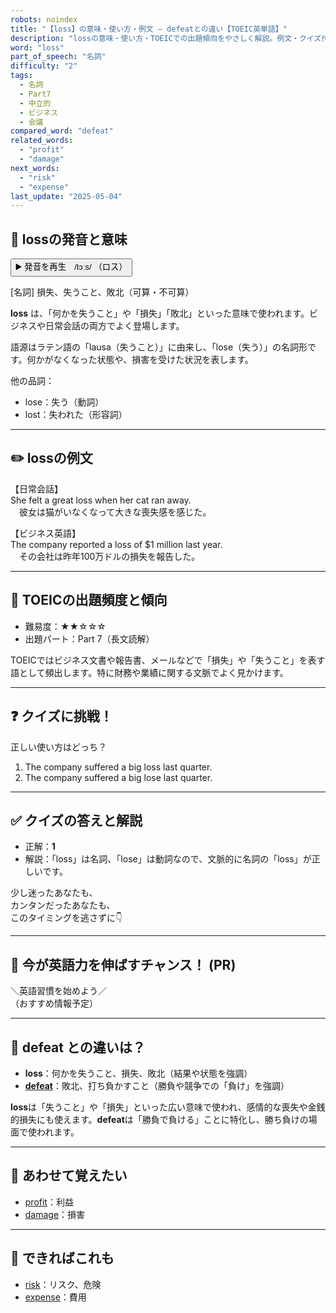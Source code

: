 ```yaml
---
robots: noindex
title: "【loss】の意味・使い方・例文 ― defeatとの違い【TOEIC英単語】"
description: "lossの意味・使い方・TOEICでの出題傾向をやさしく解説。例文・クイズ付きでdefeatとの違いもわかりやすく学べます。"
word: "loss"
part_of_speech: "名詞"
difficulty: "2"
tags:
  - 名詞
  - Part7
  - 中立的
  - ビジネス
  - 会議
compared_word: "defeat"
related_words:
  - "profit"
  - "damage"
next_words:
  - "risk"
  - "expense"
last_update: "2025-05-04"
---
```


## 🔰 lossの発音と意味

<button class="play-audio" onclick="playTTS('loss')">
  <span class="play-audio-main">
    ▶️ 発音を再生　/lɔːs/
  </span>
  <span class="play-audio-sub">
    （ロス）
  </span>
</button>

[名詞] 損失、失うこと、敗北（可算・不可算）

**loss** は、「何かを失うこと」や「損失」「敗北」といった意味で使われます。ビジネスや日常会話の両方でよく登場します。

語源はラテン語の「lausa（失うこと）」に由来し、「lose（失う）」の名詞形です。何かがなくなった状態や、損害を受けた状況を表します。

他の品詞：  
- lose：失う（動詞）
- lost：失われた（形容詞）

---

## ✏️ lossの例文

【日常会話】  
She felt a great loss when her cat ran away.  
　彼女は猫がいなくなって大きな喪失感を感じた。

【ビジネス英語】  
The company reported a loss of $1 million last year.  
　その会社は昨年100万ドルの損失を報告した。

---

## 🎯 TOEICの出題頻度と傾向

- 難易度：★★☆☆☆
- 出題パート：Part 7（長文読解）

TOEICではビジネス文書や報告書、メールなどで「損失」や「失うこと」を表す語として頻出します。特に財務や業績に関する文脈でよく見かけます。

---

## ❓ クイズに挑戦！

正しい使い方はどっち？

1. The company suffered a big loss last quarter.  
2. The company suffered a big lose last quarter.

---

## ✅ クイズの答えと解説

- 正解：**1**
- 解説：「loss」は名詞、「lose」は動詞なので、文脈的に名詞の「loss」が正しいです。

少し迷ったあなたも、  
カンタンだったあなたも、  
このタイミングを逃さずに👇️

---

## 🚀 今が英語力を伸ばすチャンス！ (PR)

<div class="info-center">
＼英語習慣を始めよう／<br>  
（おすすめ情報予定）
</div>

---

## 🤔  defeat との違いは？

- **loss**：何かを失うこと、損失、敗北（結果や状態を強調）
- **[defeat](/word/defeat/)**：敗北、打ち負かすこと（勝負や競争での「負け」を強調）

**loss**は「失うこと」や「損失」といった広い意味で使われ、感情的な喪失や金銭的損失にも使えます。**defeat**は「勝負で負ける」ことに特化し、勝ち負けの場面で使われます。

---

## 🧩 あわせて覚えたい

- [profit](/word/profit/)：利益
- [damage](/word/damage/)：損害

---

## 📖 できればこれも

- [risk](/word/risk/)：リスク、危険
- [expense](/word/expense/)：費用

<!-- cvid: aid09_bid13 -->
